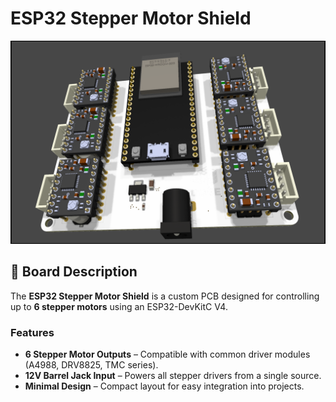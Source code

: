 # ESP32 Stepper Motor Shield

![ESP32 Stepper Shield Preview](./ESP32_STEPPER_SHIELD.png)

## 📌 Board Description
The **ESP32 Stepper Motor Shield** is a custom PCB designed for controlling up to **6 stepper motors** using an ESP32-DevKitC V4.

### Features
- **6 Stepper Motor Outputs** – Compatible with common driver modules (A4988, DRV8825, TMC series).
- **12V Barrel Jack Input** – Powers all stepper drivers from a single source.
- **Minimal Design** – Compact layout for easy integration into projects.
